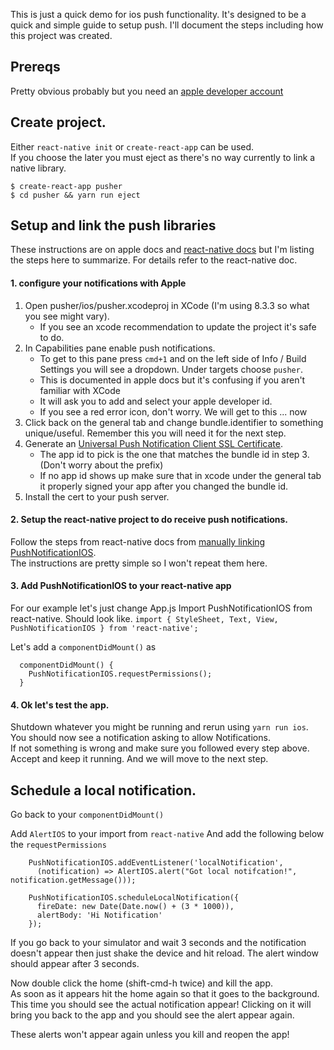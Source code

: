 This is just a quick demo for ios push functionality.
It's designed to be a quick and simple guide to setup push.
I'll document the steps including how this project was created.

## Prereqs
Pretty obvious probably but you need an [apple developer account](https://developer.apple.com/account/)

## Create project.
Either `react-native init` or `create-react-app` can be used.  
If you choose the later you must eject as there's no way currently to link a native library.

```
$ create-react-app pusher
$ cd pusher && yarn run eject
```

## Setup and link the push libraries
These instructions are on apple docs and [react-native docs](https://facebook.github.io/react-native/docs/pushnotificationios.html) but I'm listing the steps here to summarize. For details refer to the react-native doc.

#### 1. configure your notifications with Apple
1. Open pusher/ios/pusher.xcodeproj in XCode (I'm using 8.3.3 so what you see might vary).
    - If you see an xcode recommendation to update the project it's safe to do.
2. In Capabilities pane enable push notifications.
    - To get to this pane press `cmd+1` and on the left side of Info / Build Settings you will see a dropdown. Under targets choose `pusher`.
    - This is documented in apple docs but it's confusing if you aren't familiar with XCode
    - It will ask you to add and select your apple developer id.
    - If you see a red error icon, don't worry. We will get to this ... now
3. Click back on the general tab and change bundle.identifier to something unique/useful. Remember this you will need it for the next step.
4. Generate an [Universal Push Notification Client SSL Certificate](https://developer.apple.com/library/content/documentation/IDEs/Conceptual/AppDistributionGuide/AddingCapabilities/AddingCapabilities.html#//apple_ref/doc/uid/TP40012582-CH26-SW11).
    - The app id to pick is the one that matches the bundle id in step 3. (Don't worry about the prefix)
    - If no app id shows up make sure that in xcode under the general tab it properly signed your app after you changed the bundle id.
5. Install the cert to your push server.

#### 2. Setup the react-native project to do receive push notifications.
Follow the steps from react-native docs from [manually linking PushNotificationIOS](https://facebook.github.io/react-native/docs/pushnotificationios.html).  
The instructions are pretty simple so I won't repeat them here.

#### 3. Add PushNotificationIOS to your react-native app
For our example let's just change App.js
Import PushNotificationIOS from react-native. Should look like.
`import { StyleSheet, Text, View, PushNotificationIOS } from 'react-native';`

Let's add a `componentDidMount()` as
```
  componentDidMount() {
    PushNotificationIOS.requestPermissions();
  }
```

#### 4. Ok let's test the app.   
Shutdown whatever you might be running and rerun using `yarn run ios`.  
You should now see a notification asking to allow Notifications.  
If not something is wrong and make sure you followed every step above.  
Accept and keep it running. And we will move to the next step.

## Schedule a local notification.
Go back to your `componentDidMount()`

Add `AlertIOS` to your import from `react-native`
And add the following below the `requestPermissions`
```
    PushNotificationIOS.addEventListener('localNotification',
      (notification) => AlertIOS.alert("Got local notifcation!", notification.getMessage()));

    PushNotificationIOS.scheduleLocalNotification({
      fireDate: new Date(Date.now() + (3 * 1000)),
      alertBody: 'Hi Notification'
    });
```

If you go back to your simulator and wait 3 seconds and the notification doesn't appear then just shake the device and hit reload.
The alert window should appear after 3 seconds.

Now double click the home (shift-cmd-h twice) and kill the app.  
As soon as it appears hit the home again so that it goes to the background.
This time you should see the actual notification appear!
Clicking on it will bring you back to the app and you should see the alert appear again.

These alerts won't appear again unless you kill and reopen the app!